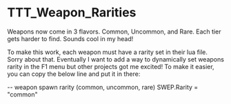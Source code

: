 # TTT_Weapon_Rarities
Weapons now come in 3 flavors. Common, Uncommon, and Rare. Each tier gets harder to find. Sounds cool in my head!

To make this work, each weapon must have a rarity set in their lua file. Sorry about that.
Eventually I want to add a way to dynamically set weapons rarity in the F1 menu but other projects got me excited!
To make it easier, you can copy the below line and put it in there:

-- weapon spawn rarity (common, uncommon, rare)
SWEP.Rarity					= "common"
